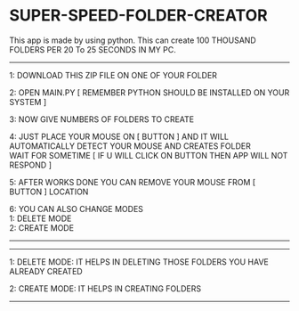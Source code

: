 # SUPER-SPEED-FOLDER-CREATOR
This app is made by using python. This can create 100 THOUSAND FOLDERS PER 20 To 25 SECONDS IN MY PC.

---------------------------------------------------------------------------------------------------------
1: DOWNLOAD THIS ZIP FILE ON ONE OF YOUR FOLDER

2: OPEN MAIN.PY [ REMEMBER PYTHON SHOULD BE INSTALLED ON YOUR SYSTEM ]                                  

3: NOW GIVE NUMBERS OF FOLDERS TO CREATE                                                                

4: JUST PLACE YOUR MOUSE ON [ BUTTON ] AND IT WILL AUTOMATICALLY DETECT YOUR MOUSE AND CREATES FOLDER   
   WAIT FOR SOMETIME [ IF U WILL CLICK ON BUTTON THEN APP WILL NOT RESPOND ]                                   

5: AFTER WORKS DONE YOU CAN REMOVE YOUR MOUSE FROM [ BUTTON ] LOCATION                                  

6: YOU CAN ALSO CHANGE MODES                                                                            
   1: DELETE MODE    
   2: CREATE MODE                                                          
  
--------------------------------------------------------------------------------------------------------

********************************************************************************************************
1: DELETE MODE: IT HELPS IN DELETING THOSE FOLDERS YOU HAVE ALREADY CREATED

2: CREATE MODE: IT HELPS IN CREATING FOLDERS

********************************************************************************************************
